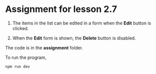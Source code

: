 # Assignment for lesson 2.7

1.  The items in the list can be edited in a form when the **Edit** button is clicked.

2. When the **Edit** form is shown, the **Delete** button is disabled.

The code is in the **assignment** folder.

To run the program, 

```
npm run dev
```